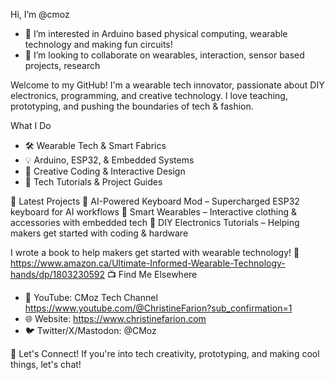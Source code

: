 Hi, I’m @cmoz
- 👀 I’m interested in Arduino based physical computing, wearable technology and making fun circuits!
- 💞️ I’m looking to collaborate on wearables, interaction, sensor based projects, research

Welcome to my GitHub! I'm a wearable tech innovator, passionate about DIY electronics, programming, 
and creative technology. I love teaching, prototyping, and pushing the boundaries of tech & fashion.

What I Do
- 🛠️ Wearable Tech & Smart Fabrics
- 💡 Arduino, ESP32, & Embedded Systems
- 🎨 Creative Coding & Interactive Design
- 🎥 Tech Tutorials & Project Guides
  
📌 Latest Projects
🔹 AI-Powered Keyboard Mod – Supercharged ESP32 keyboard for AI workflows
🔹 Smart Wearables – Interactive clothing & accessories with embedded tech
🔹 DIY Electronics Tutorials – Helping makers get started with coding & hardware

I wrote a book to help makers get started with wearable technology! 📖 https://www.amazon.ca/Ultimate-Informed-Wearable-Technology-hands/dp/1803230592
📺 Find Me Elsewhere
- 🎥 YouTube: CMoz Tech Channel https://www.youtube.com/@ChristineFarion?sub_confirmation=1
- 🌐 Website: https://www.christinefarion.com
- 🐦 Twitter/X/Mastodon: @CMoz
  
💬 Let's Connect!
If you're into tech creativity, prototyping, and making cool things, let's chat! 
